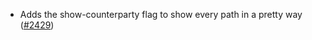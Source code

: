 - Adds the show-counterparty flag to show every path in a pretty way
  ([#2429](https://github.com/informalsystems/ibc-rs/issues/2429))
